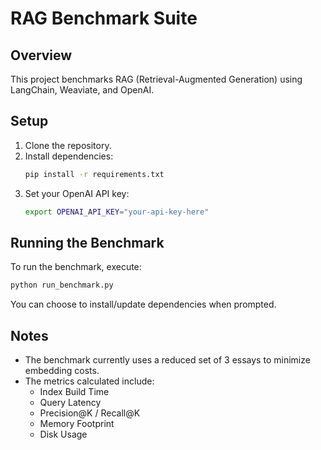 # RAG Benchmark Suite

## Overview
This project benchmarks RAG (Retrieval-Augmented Generation) using LangChain, Weaviate, and OpenAI.

## Setup
1. Clone the repository.
2. Install dependencies:
   ```bash
   pip install -r requirements.txt
   ```
3. Set your OpenAI API key:
   ```bash
   export OPENAI_API_KEY="your-api-key-here"
   ```

## Running the Benchmark
To run the benchmark, execute:
```bash
python run_benchmark.py
```
You can choose to install/update dependencies when prompted.

## Notes
- The benchmark currently uses a reduced set of 3 essays to minimize embedding costs.
- The metrics calculated include:
  - Index Build Time
  - Query Latency
  - Precision@K / Recall@K
  - Memory Footprint
  - Disk Usage
